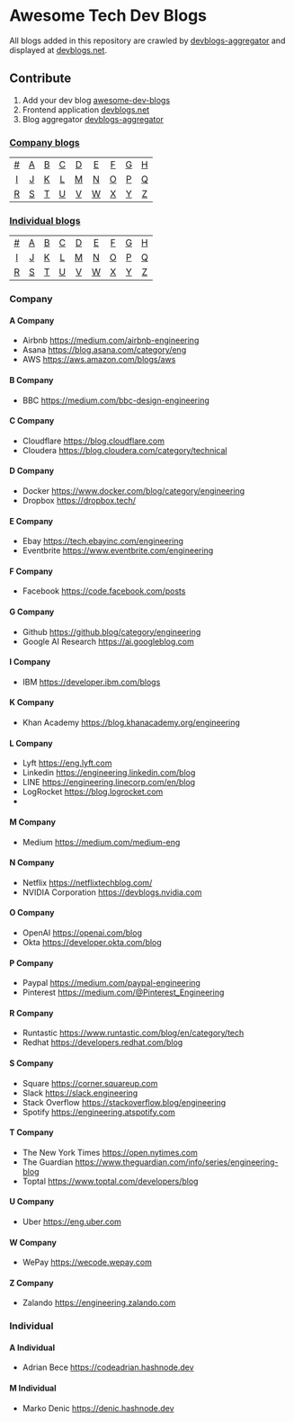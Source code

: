 # Awesome Tech Dev Blogs
All blogs added in this repository are crawled by [devblogs-aggregator](https://github.com/snuzi/devblogs-aggregator) and displayed at [devblogs.net](https://github.com/snuzi/devblogs).

## Contribute
1. Add your dev blog [awesome-dev-blogs](https://github.com/snuzi/awesome-dev-blogs)
2. Frontend application [devblogs.net](https://github.com/snuzi/devblogs)
3. Blog aggregator [devblogs-aggregator](https://github.com/snuzi/devblogs-aggregator)

### [Company blogs](#Company)
|     |     |     |     |     |     |     |     |     |
|:-:  |:-:  |:-:  |:-:  |:-:  |:-:  |:-:  |:-:  |:-:  |
| [#](#-company) 	| [A](#a-company) 	| [B](#b-company) 	| [C](#c-company) 	| [D](#d-company) 	| [E](#e-company) 	| [F](#f-company) 	| [G](#g-company) 	| [H](#h-company) 	|
| [I](#i-company) 	| [J](#j-company) 	| [K](#k-company) 	| [L](#l-company) 	| [M](#m-company) 	| [N](#n-company) 	| [O](#o-company) 	| [P](#p-company) 	| [Q](#q-company) 	|
| [R](#r-company) 	| [S](#s-company) 	| [T](#t-company) 	| [U](#u-company) 	| [V](#v-company) 	| [W](#w-company) 	| [X](#x-company) 	| [Y](#y-company) 	| [Z](#z-company)  	|



### [Individual blogs](#Individual)
|     |     |     |     |     |     |     |     |     |
|:-:  |:-:  |:-:  |:-:  |:-:  |:-:  |:-:  |:-:  |:-:  |
| [#](#-individual) 	| [A](#a-individual) 	| [B](#b-individual) 	| [C](#c-individual) 	| [D](#d-individual) 	| [E](#e-individual) 	| [F](#f-individual) 	| [G](#g-individual) 	| [H](#h-individual) 	|
| [I](#i-individual) 	| [J](#j-individual) 	| [K](#k-individual) 	| [L](#l-individual) 	| [M](#m-individual) 	| [N](#n-individual) 	| [O](#o-individual) 	| [P](#p-individual) 	| [Q](#q-individual) 	|
| [R](#r-individual) 	| [S](#s-individual) 	| [T](#t-individual) 	| [U](#u-individual) 	| [V](#v-individual) 	| [W](#w-individual) 	| [X](#x-individual) 	| [Y](#y-individual) 	| [Z](#z-individual)  	|


### Company

#### A Company
* Airbnb https://medium.com/airbnb-engineering
* Asana https://blog.asana.com/category/eng
* AWS https://aws.amazon.com/blogs/aws

#### B Company
* BBC https://medium.com/bbc-design-engineering

#### C Company
* Cloudflare https://blog.cloudflare.com
* Cloudera https://blog.cloudera.com/category/technical

#### D Company
* Docker https://www.docker.com/blog/category/engineering
* Dropbox https://dropbox.tech/

#### E Company
* Ebay https://tech.ebayinc.com/engineering
* Eventbrite https://www.eventbrite.com/engineering

#### F Company
* Facebook https://code.facebook.com/posts

#### G Company
* Github https://github.blog/category/engineering
* Google AI Research https://ai.googleblog.com

#### I Company
* IBM https://developer.ibm.com/blogs

#### K Company
* Khan Academy https://blog.khanacademy.org/engineering

#### L Company
* Lyft https://eng.lyft.com
* Linkedin https://engineering.linkedin.com/blog
* LINE https://engineering.linecorp.com/en/blog
* LogRocket https://blog.logrocket.com
* 
#### M Company
* Medium https://medium.com/medium-eng

#### N Company
* Netflix https://netflixtechblog.com/
* NVIDIA Corporation https://devblogs.nvidia.com

#### O Company
* OpenAI https://openai.com/blog
* Okta https://developer.okta.com/blog

#### P Company
* Paypal https://medium.com/paypal-engineering
* Pinterest https://medium.com/@Pinterest_Engineering

#### R Company
* Runtastic https://www.runtastic.com/blog/en/category/tech
* Redhat https://developers.redhat.com/blog

#### S Company
* Square https://corner.squareup.com
* Slack https://slack.engineering
* Stack Overflow https://stackoverflow.blog/engineering
* Spotify https://engineering.atspotify.com

#### T Company
* The New York Times https://open.nytimes.com
* The Guardian https://www.theguardian.com/info/series/engineering-blog
* Toptal https://www.toptal.com/developers/blog

#### U Company
* Uber https://eng.uber.com

#### W Company
* WePay https://wecode.wepay.com

#### Z Company
* Zalando https://engineering.zalando.com


### Individual

#### A Individual
* Adrian Bece https://codeadrian.hashnode.dev

#### M Individual
* Marko Denic https://denic.hashnode.dev
